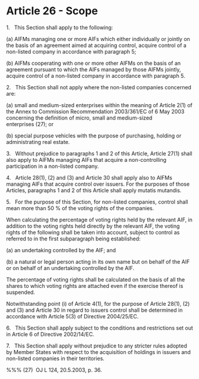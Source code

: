 # Article 26 - Scope


1.   This Section shall apply to the following:

(a) AIFMs managing one or more AIFs which either individually or jointly on the basis of an agreement aimed at acquiring control, acquire control of a non-listed company in accordance with paragraph 5;

(b) AIFMs cooperating with one or more other AIFMs on the basis of an agreement pursuant to which the AIFs managed by those AIFMs jointly, acquire control of a non-listed company in accordance with paragraph 5.

2.   This Section shall not apply where the non-listed companies concerned are:

(a) small and medium-sized enterprises within the meaning of Article 2(1) of the Annex to Commission Recommendation 2003/361/EC of 6 May 2003 concerning the definition of micro, small and medium-sized enterprises (27); or

(b) special purpose vehicles with the purpose of purchasing, holding or administrating real estate.

3.   Without prejudice to paragraphs 1 and 2 of this Article, Article 27(1) shall also apply to AIFMs managing AIFs that acquire a non-controlling participation in a non-listed company.

4.   Article 28(1), (2) and (3) and Article 30 shall apply also to AIFMs managing AIFs that acquire control over issuers. For the purposes of those Articles, paragraphs 1 and 2 of this Article shall apply mutatis mutandis.

5.   For the purpose of this Section, for non-listed companies, control shall mean more than 50 % of the voting rights of the companies.

When calculating the percentage of voting rights held by the relevant AIF, in addition to the voting rights held directly by the relevant AIF, the voting rights of the following shall be taken into account, subject to control as referred to in the first subparagraph being established:

(a) an undertaking controlled by the AIF; and

(b) a natural or legal person acting in its own name but on behalf of the AIF or on behalf of an undertaking controlled by the AIF.

The percentage of voting rights shall be calculated on the basis of all the shares to which voting rights are attached even if the exercise thereof is suspended.

Notwithstanding point (i) of Article 4(1), for the purpose of Article 28(1), (2) and (3) and Article 30 in regard to issuers control shall be determined in accordance with Article 5(3) of Directive 2004/25/EC.

6.   This Section shall apply subject to the conditions and restrictions set out in Article 6 of Directive 2002/14/EC.

7.   This Section shall apply without prejudice to any stricter rules adopted by Member States with respect to the acquisition of holdings in issuers and non-listed companies in their territories.

%%% (27)  OJ L 124, 20.5.2003, p. 36.
